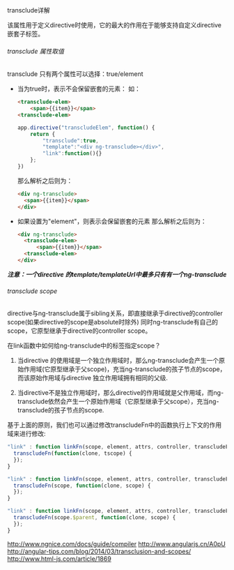 transclude详解

该属性用于定义directive时使用，它的最大的作用在于能够支持自定义directive嵌套子标签。

###### transclude 属性取值
transclude 只有两个属性可以选择：true/element

+ 当为true时，表示不会保留嵌套的元素：
  如：
  ```html
  <transclude-elem>
      <span>{{item}}</span>
  <transclude-elem>
  ```

  ```js
  app.directive("transcludeElem", function() {
      return {
          "transclude":true,
          "template":"<div ng-transclude></div>",
          "link":function(){}
      };
  })
  ```

  那么解析之后则为：
  ```html
  <div ng-transclude>
    <span>{{item}}</span>
  </div>
  ```

+ 如果设置为"element"，则表示会保留嵌套的元素
  那么解析之后则为：
  ```html
  <div ng-transclude>
    <transclude-elem>
        <span>{{item}}</span>
    <transclude-elem>
  </div>
  ```

***注意：一个directive 的template/templateUrl中最多只有有一个ng-transclude***
###### transclude scope
directive与ng-transclude属于sibling关系，即直接继承于directive的controller scope(如果directive的scope是absolute时除外)
同时ng-transclude有自己的scope，它原型继承于directive的controller scope。

在link函数中如何给ng-transclude中的标签指定scope？
1. 当directive 的使用域是一个独立作用域时，那么ng-transclude会产生一个原始作用域(它原型继承于父scope)，充当ng-transclude的孩子节点的scope，而该原始作用域与directive
独立作用域拥有相同的父级.

2. 当directive不是独立作用域时，那么directive的作用域就是父作用域，而ng-transclude依然会产生一个原始作用域（它原型继承于父scope），充当ng-transclude的孩子节点的scope.

基于上面的原则，我们也可以通过修改transcludeFn中的函数执行上下文的作用域来进行修改:
```js
"link" : function linkFn(scope, element, attrs, controller, transcludeFn) {
  transcludeFn(function(clone, tscope) {
  });
}

"link" : function linkFn(scope, element, attrs, controller, transcludeFn) {
  transcludeFn(scope, function(clone, scope) {
  });
}

"link" : function linkFn(scope, element, attrs, controller, transcludeFn) {
  transcludeFn(scope.$parent, function(clone, scope) {
  });
}
```

http://www.ngnice.com/docs/guide/compiler
http://www.angularjs.cn/A0pU
http://angular-tips.com/blog/2014/03/transclusion-and-scopes/
http://www.html-js.com/article/1869
